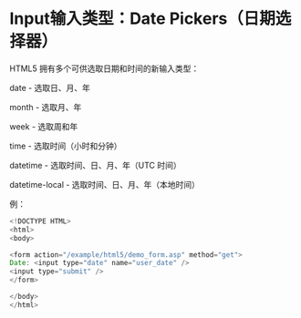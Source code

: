 # Input输入类型：Date Pickers（日期选择器）

HTML5 拥有多个可供选取日期和时间的新输入类型：

date - 选取日、月、年

month - 选取月、年

week - 选取周和年

time - 选取时间（小时和分钟）

datetime - 选取时间、日、月、年（UTC 时间）

datetime-local - 选取时间、日、月、年（本地时间）

例：

```javascript
<!DOCTYPE HTML>
<html>
<body>

<form action="/example/html5/demo_form.asp" method="get">
Date: <input type="date" name="user_date" />
<input type="submit" />
</form>

</body>
</html>
```